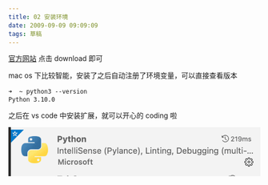 ```yaml
---
title: 02 安装环境
date: 2009-09-09 09:09:09
tags: 草稿
---
```


[官方网站](https://www.python.org/) 点击 download 即可

mac os 下比较智能，安装了之后自动注册了环境变量，可以直接查看版本

```
➜  ~ python3 --version
Python 3.10.0
```

之后在 vs code 中安装扩展，就可以开心的 coding 啦

![image-20211112085601703](https://raw.githubusercontent.com/acmu/pictures/master/uPic/2021-12/28_17:40_kIEUx2.png)
